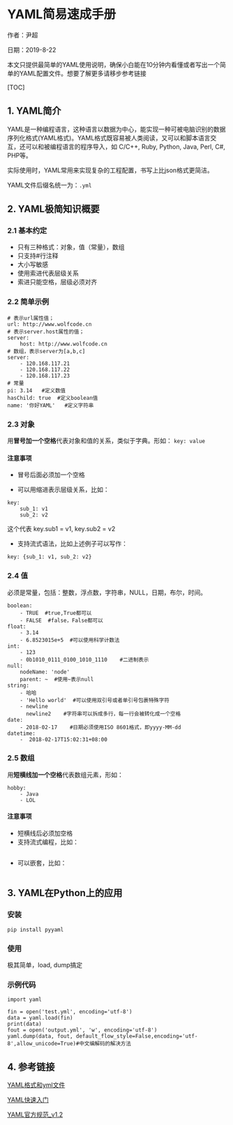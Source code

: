 # YAML简易速成手册

作者：尹超

日期：2019-8-22

本文只提供最简单的YAML使用说明，确保小白能在10分钟内看懂或者写出一个简单的YAML配置文件。想要了解更多请移步参考链接

[TOC]

## 1. YAML简介

YAML是一种编程语言，这种语言以数据为中心，能实现一种可被电脑识别的数据序列化格式(YAML格式)。YAML格式既容易被人类阅读，又可以和脚本语言交互，还可以和被编程语言的程序导入，如 C/C++, Ruby, Python, Java, Perl, C#, PHP等。

实际使用时，YAML常用来实现复杂的工程配置，书写上比json格式更简洁。

YAML文件后缀名统一为：`.yml`

## 2. YAML极简知识概要

### 2.1 基本约定

- 只有三种格式：对象，值（常量），数组
- 只支持#行注释
- 大小写敏感
- 使用索进代表层级关系
- 索进只能空格，层级必须对齐

### 2.2 简单示例

```
# 表示url属性值；
url: http://www.wolfcode.cn 
# 表示server.host属性的值；
server:
    host: http://www.wolfcode.cn 
# 数组，表示server为[a,b,c]
server:
    - 120.168.117.21
    - 120.168.117.22
    - 120.168.117.23
# 常量
pi: 3.14   #定义数值
hasChild: true  #定义boolean值
name: '你好YAML'   #定义字符串
```

### 2.3 对象

用**冒号加一个空格**代表对象和值的关系，类似于字典。形如： `key: value`

#### 注意事项

- 冒号后面必须加一个空格

- 可以用缩进表示层级关系，比如：

```
key: 
    sub_1: v1
    sub_2: v2
```

这个代表 key.sub1 = v1, key.sub2 = v2

- 支持流式语法，比如上述例子可以写作：

```
key: {sub_1: v1, sub_2: v2}
```

### 2.4 值

必须是常量，包括：整数，浮点数，字符串，NULL，日期，布尔，时间。

```
boolean: 
    - TRUE  #true,True都可以
    - FALSE  #false，False都可以
float:
    - 3.14
    - 6.8523015e+5  #可以使用科学计数法
int:
    - 123
    - 0b1010_0111_0100_1010_1110    #二进制表示
null:
    nodeName: 'node'
    parent: ~  #使用~表示null
string:
    - 哈哈
    - 'Hello world'  #可以使用双引号或者单引号包裹特殊字符
    - newline
      newline2    #字符串可以拆成多行，每一行会被转化成一个空格
date:
    - 2018-02-17    #日期必须使用ISO 8601格式，即yyyy-MM-dd
datetime: 
    -  2018-02-17T15:02:31+08:00   
```

### 2.5 数组

用**短横线加一个空格**代表数组元素，形如：

```
hobby:
    - Java
    - LOL
```

#### 注意事项

- 短横线后必须加空格
- 支持流式编程，比如：

```

```

- 可以嵌套，比如：

```

```

## 3. YAML在Python上的应用

### 安装

`pip install pyyaml`

### 使用

极其简单，load, dump搞定

### 示例代码

```
import yaml

fin = open('test.yml', encoding='utf-8')
data = yaml.load(fin)
print(data)
fout = open('output.yml', 'w', encoding='utf-8')
yaml.dump(data, fout, default_flow_style=False,encoding='utf-8',allow_unicode=True)#中文编解码的解决方法

```

## 4. 参考链接

[YAML格式和yml文件](http://blog.sina.com.cn/s/blog_53ab41fd0102whll.html)

[YAML快速入门](https://www.jianshu.com/p/97222440cd08)

[YAML官方规范_v1.2](http://yaml.org/spec/1.2/spec.pdf)